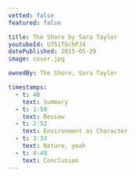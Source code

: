 ```yaml
---
vetted: false
featured: false

title: The Shore by Sara Taylor
youtubeId: U751TGchPJ4
datePublished: 2015-05-29
image: cover.jpg

ownedBy: The Shore, Sara Taylor

timestamps:
  - t: 40
    text: Summary
  - t: 1:50
    text: Review
  - t: 2:52
    text: Environment as Character
  - t: 3:33
    text: Nature, yeah
  - t: 4:49
    text: Conclusion
---
```

